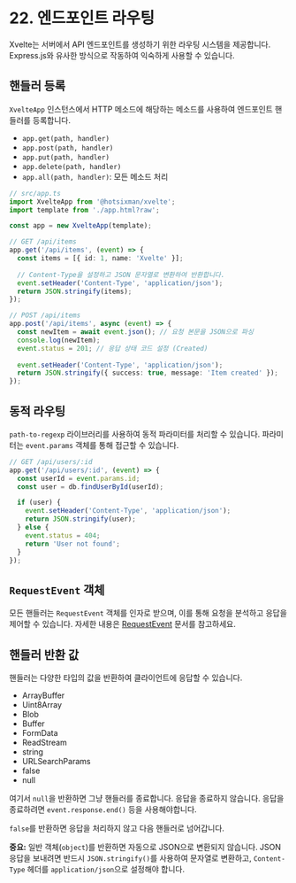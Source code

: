 # 22. 엔드포인트 라우팅

Xvelte는 서버에서 API 엔드포인트를 생성하기 위한 라우팅 시스템을 제공합니다. Express.js와 유사한 방식으로 작동하여 익숙하게 사용할 수 있습니다.

## 핸들러 등록

`XvelteApp` 인스턴스에서 HTTP 메소드에 해당하는 메소드를 사용하여 엔드포인트 핸들러를 등록합니다.

-   `app.get(path, handler)`
-   `app.post(path, handler)`
-   `app.put(path, handler)`
-   `app.delete(path, handler)`
-   `app.all(path, handler)`: 모든 메소드 처리

```ts
// src/app.ts
import XvelteApp from '@hotsixman/xvelte';
import template from './app.html?raw';

const app = new XvelteApp(template);

// GET /api/items
app.get('/api/items', (event) => {
  const items = [{ id: 1, name: 'Xvelte' }];
  
  // Content-Type을 설정하고 JSON 문자열로 변환하여 반환합니다.
  event.setHeader('Content-Type', 'application/json');
  return JSON.stringify(items);
});

// POST /api/items
app.post('/api/items', async (event) => {
  const newItem = await event.json(); // 요청 본문을 JSON으로 파싱
  console.log(newItem);
  event.status = 201; // 응답 상태 코드 설정 (Created)
  
  event.setHeader('Content-Type', 'application/json');
  return JSON.stringify({ success: true, message: 'Item created' });
});
```

## 동적 라우팅

`path-to-regexp` 라이브러리를 사용하여 동적 파라미터를 처리할 수 있습니다. 파라미터는 `event.params` 객체를 통해 접근할 수 있습니다.

```ts
// GET /api/users/:id
app.get('/api/users/:id', (event) => {
  const userId = event.params.id;
  const user = db.findUserById(userId);

  if (user) {
    event.setHeader('Content-Type', 'application/json');
    return JSON.stringify(user);
  } else {
    event.status = 404;
    return 'User not found';
  }
});
```

## `RequestEvent` 객체

모든 핸들러는 `RequestEvent` 객체를 인자로 받으며, 이를 통해 요청을 분석하고 응답을 제어할 수 있습니다. 자세한 내용은 [RequestEvent](./23.%20RequestEvent.md) 문서를 참고하세요.

## 핸들러 반환 값

핸들러는 다양한 타입의 값을 반환하여 클라이언트에 응답할 수 있습니다.

- ArrayBuffer
- Uint8Array
- Blob
- Buffer
- FormData
- ReadStream
- string
- URLSearchParams
- false
- null

여기서 `null`을 반환하면 그냥 핸들러를 종료합니다. 응답을 종료하지 않습니다. 응답을 종료하려면 `event.response.end()` 등을 사용해야합니다.

`false`를 반환하면 응답을 처리하지 않고 다음 핸들러로 넘어갑니다.

**중요:** 일반 객체(`object`)를 반환하면 자동으로 JSON으로 변환되지 않습니다. JSON 응답을 보내려면 반드시 `JSON.stringify()`를 사용하여 문자열로 변환하고, `Content-Type` 헤더를 `application/json`으로 설정해야 합니다.
